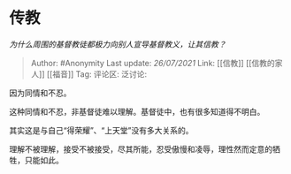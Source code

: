 # 传教
*为什么周围的基督教徒都极力向别人宣导基督教义，让其信教？*

> Author: #Anonymity
> Last update: *26/07/2021*
> Link: [[信教]] [[信教的家人]] [[福音]]
> Tag:
> 评论区:
> 泛讨论:

因为同情和不忍。

这种同情和不忍，非基督徒难以理解。基督徒中，也有很多知道得不明白。

其实这是与自己“得荣耀”、“上天堂”没有多大关系的。

理解不被理解，接受不被接受，尽其所能，忍受傲慢和凌辱，理性然而定意的牺牲，只能如此。
